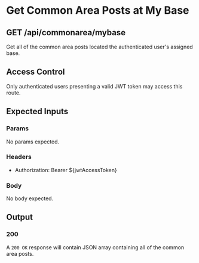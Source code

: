 # Get Common Area Posts at My Base

## GET /api/commonarea/mybase

Get all of the common area posts located the authenticated user's assigned base.

## Access Control

Only authenticated users presenting a valid JWT token may access this route.

## Expected Inputs

### Params

No params expected.

### Headers

- Authorization: Bearer ${jwtAccessToken}

### Body

No body expected.

## Output

### 200

A `200 OK` response will contain JSON array containing all of the common area posts.